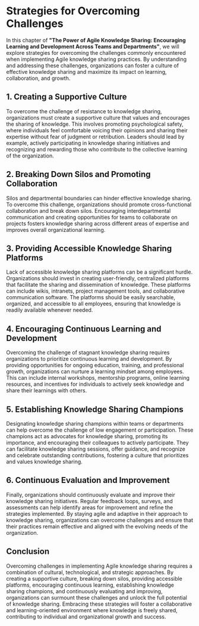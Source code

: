 Strategies for Overcoming Challenges
=============================================

In this chapter of **"The Power of Agile Knowledge Sharing: Encouraging Learning and Development Across Teams and Departments"**, we will explore strategies for overcoming the challenges commonly encountered when implementing Agile knowledge sharing practices. By understanding and addressing these challenges, organizations can foster a culture of effective knowledge sharing and maximize its impact on learning, collaboration, and growth.

**1. Creating a Supportive Culture**
------------------------------------

To overcome the challenge of resistance to knowledge sharing, organizations must create a supportive culture that values and encourages the sharing of knowledge. This involves promoting psychological safety, where individuals feel comfortable voicing their opinions and sharing their expertise without fear of judgment or retribution. Leaders should lead by example, actively participating in knowledge sharing initiatives and recognizing and rewarding those who contribute to the collective learning of the organization.

**2. Breaking Down Silos and Promoting Collaboration**
------------------------------------------------------

Silos and departmental boundaries can hinder effective knowledge sharing. To overcome this challenge, organizations should promote cross-functional collaboration and break down silos. Encouraging interdepartmental communication and creating opportunities for teams to collaborate on projects fosters knowledge sharing across different areas of expertise and improves overall organizational learning.

**3. Providing Accessible Knowledge Sharing Platforms**
-------------------------------------------------------

Lack of accessible knowledge sharing platforms can be a significant hurdle. Organizations should invest in creating user-friendly, centralized platforms that facilitate the sharing and dissemination of knowledge. These platforms can include wikis, intranets, project management tools, and collaborative communication software. The platforms should be easily searchable, organized, and accessible to all employees, ensuring that knowledge is readily available whenever needed.

**4. Encouraging Continuous Learning and Development**
------------------------------------------------------

Overcoming the challenge of stagnant knowledge sharing requires organizations to prioritize continuous learning and development. By providing opportunities for ongoing education, training, and professional growth, organizations can nurture a learning mindset among employees. This can include internal workshops, mentorship programs, online learning resources, and incentives for individuals to actively seek knowledge and share their learnings with others.

**5. Establishing Knowledge Sharing Champions**
-----------------------------------------------

Designating knowledge sharing champions within teams or departments can help overcome the challenge of low engagement or participation. These champions act as advocates for knowledge sharing, promoting its importance, and encouraging their colleagues to actively participate. They can facilitate knowledge sharing sessions, offer guidance, and recognize and celebrate outstanding contributions, fostering a culture that prioritizes and values knowledge sharing.

**6. Continuous Evaluation and Improvement**
--------------------------------------------

Finally, organizations should continuously evaluate and improve their knowledge sharing initiatives. Regular feedback loops, surveys, and assessments can help identify areas for improvement and refine the strategies implemented. By staying agile and adaptive in their approach to knowledge sharing, organizations can overcome challenges and ensure that their practices remain effective and aligned with the evolving needs of the organization.

**Conclusion**
--------------

Overcoming challenges in implementing Agile knowledge sharing requires a combination of cultural, technological, and strategic approaches. By creating a supportive culture, breaking down silos, providing accessible platforms, encouraging continuous learning, establishing knowledge sharing champions, and continuously evaluating and improving, organizations can surmount these challenges and unlock the full potential of knowledge sharing. Embracing these strategies will foster a collaborative and learning-oriented environment where knowledge is freely shared, contributing to individual and organizational growth and success.
